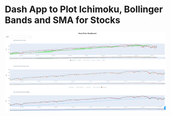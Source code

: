 # Dash App to Plot Ichimoku, Bollinger Bands and SMA for Stocks
![](https://github.com/jgalloway42/ichimoku_bollinger_sma_dash_app/blob/main/dash_app_stocks.png)
